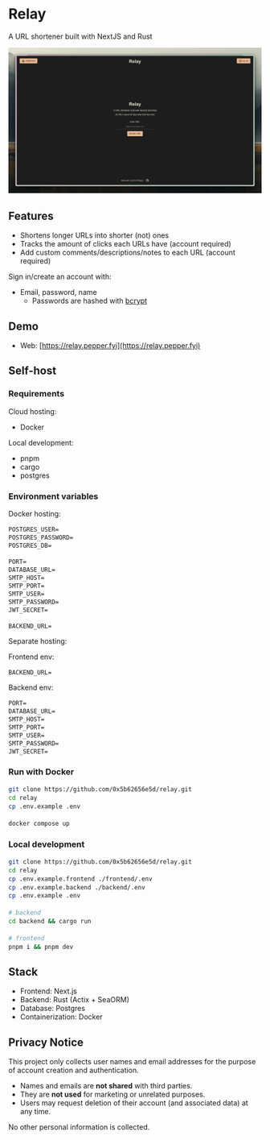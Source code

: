 # Relay

A URL shortener built with NextJS and Rust

![Preview screenshot](./screenshot.png)

## Features

- Shortens longer URLs into shorter (not) ones
- Tracks the amount of clicks each URLs have (account required)
- Add custom comments/descriptions/notes to each URL (account required)

Sign in/create an account with:
- Email, password, name
    - Passwords are hashed with [bcrypt](https://crates.io/crates/bcrypt)

## Demo

- Web: [https://relay.pepper.fyi](https://relay.pepper.fyi)

## Self-host

### Requirements

Cloud hosting:
- Docker

Local development:
- pnpm
- cargo
- postgres

### Environment variables

Docker hosting:

```
POSTGRES_USER=
POSTGRES_PASSWORD=
POSTGRES_DB=

PORT=
DATABASE_URL=
SMTP_HOST=
SMTP_PORT=
SMTP_USER=
SMTP_PASSWORD=
JWT_SECRET=

BACKEND_URL=
```

Separate hosting:

Frontend env:
```
BACKEND_URL=
```

Backend env:
```
PORT=
DATABASE_URL=
SMTP_HOST=
SMTP_PORT=
SMTP_USER=
SMTP_PASSWORD=
JWT_SECRET=
```

### Run with Docker

```bash
git clone https://github.com/0x5b62656e5d/relay.git
cd relay
cp .env.example .env

docker compose up
```

### Local development

```bash
git clone https://github.com/0x5b62656e5d/relay.git
cd relay
cp .env.example.frontend ./frontend/.env
cp .env.example.backend ./backend/.env
cp .env.example .env

# backend
cd backend && cargo run

# frontend
pnpm i && pnpm dev
```

## Stack

- Frontend: Next.js
- Backend: Rust (Actix + SeaORM)
- Database: Postgres
- Containerization: Docker

## Privacy Notice

This project only collects user names and email addresses for the purpose of account creation and authentication.

-   Names and emails are **not shared** with third parties.
-   They are **not used** for marketing or unrelated purposes.
-   Users may request deletion of their account (and associated data) at any time.

No other personal information is collected.
